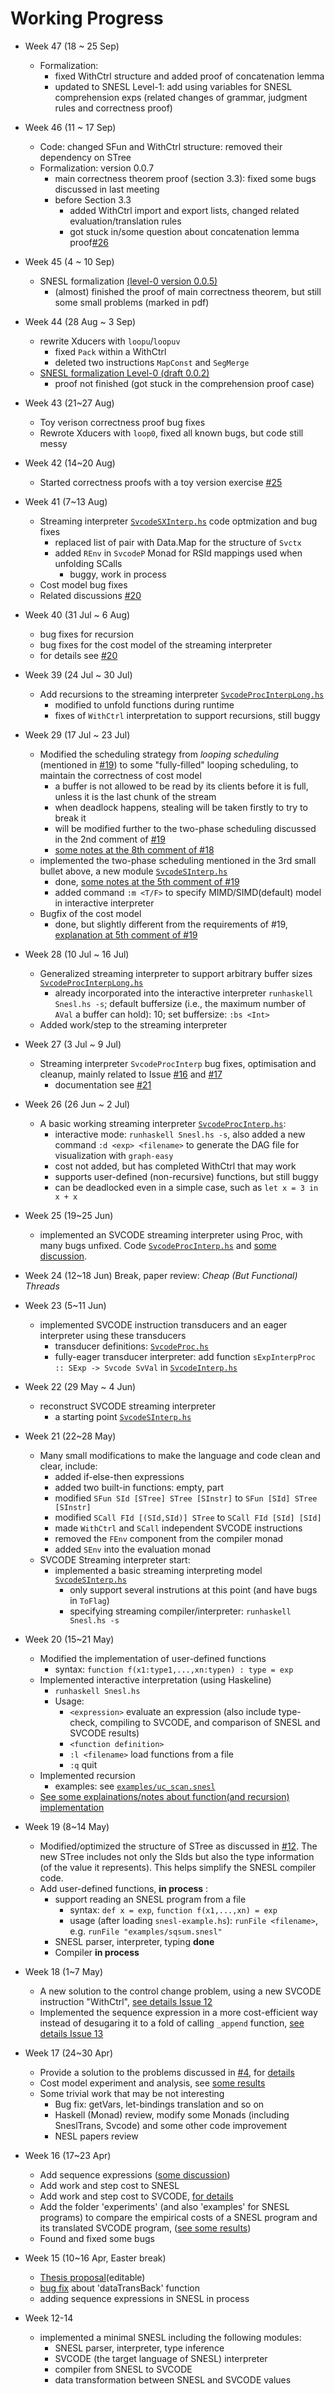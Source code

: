 # Working Progress
+ Week 47 (18 ~ 25 Sep)
    + Formalization:
        + fixed WithCtrl structure and added proof of concatenation lemma
        + updated to SNESL Level-1: add using variables for SNESL comprehension exps (related changes of grammar, judgment rules and correctness proof)
	
+ Week 46 (11 ~ 17 Sep)
    + Code: changed SFun and WithCtrl structure: removed their dependency on STree
    + Formalization: version 0.0.7
        + main correctness theorem proof (section 3.3): fixed some bugs discussed in last meeting
        + before Section 3.3
            + added WithCtrl import and export lists, changed related evaluation/translation rules
            + got stuck in/some question about concatenation lemma proof[#26](https://github.com/Ginko-X/Streaming_NESL/issues/26)
	
    
+ Week 45 (4 ~ 10 Sep)
    + SNESL formalization [(level-0 version 0.0.5)](https://github.com/Ginko-X/Streaming_NESL/blob/master/Report/main.pdf)
        + (almost) finished the proof of main correctness theorem, but still some small problems (marked in pdf)
+ Week 44 (28 Aug ~ 3 Sep)
    + rewrite Xducers with `loopu`/`loopuv` 
        + fixed `Pack` within a WithCtrl
        + deleted two instructions `MapConst` and `SegMerge`
    + [SNESL formalization Level-0 (draft 0.0.2)](https://github.com/Ginko-X/Streaming_NESL/blob/master/Report/main.pdf)
        + proof not finished (got stuck in the comprehension proof case)


+ Week 43 (21~27 Aug)
    + Toy verison correctness proof bug fixes
    + Rewrote Xducers with `loop0`, fixed all known bugs, but code still messy
    
+ Week 42 (14~20 Aug)
    + Started correctness proofs with a toy version exercise [#25](https://github.com/Ginko-X/Streaming_NESL/issues/25)
    
+ Week 41 (7~13 Aug)
    + Streaming interpreter [`SvcodeSXInterp.hs`](https://github.com/Ginko-X/Streaming_NESL/blob/master/SvcodeSXInterp.hs) code optmization and bug fixes
        + replaced list of pair with Data.Map for the structure of `Svctx`
        + added `REnv` in `SvcodeP` Monad for RSId mappings used when unfolding SCalls
            + buggy, work in process
    + Cost model bug fixes
    + Related discussions [#20](https://github.com/Ginko-X/Streaming_NESL/issues/20)
    
+ Week 40 (31 Jul ~ 6 Aug)
    + bug fixes for recursion
    + bug fixes for the cost model of the streaming interpreter
    + for details see [#20](https://github.com/Ginko-X/Streaming_NESL/issues/20)

+ Week 39 (24 Jul ~ 30 Jul)
    + Add recursions to the streaming interpreter [`SvcodeProcInterpLong.hs`](https://github.com/Ginko-X/Streaming_NESL/blob/master/SvcodeProcInterpLong.hs)
        + modified to unfold functions during runtime
        + fixes of `WithCtrl` interpretation to support recursions, still buggy
	
+ Week 29 (17 Jul ~ 23 Jul)
    + Modified the scheduling strategy from _looping scheduling_ (mentioned in [#19](https://github.com/Ginko-X/Streaming_NESL/issues/19)) to some "fully-filled" looping scheduling, to maintain the correctness of cost model        
        + a buffer is not allowed to be read by its clients before it is full, unless it is the last chunk of the stream
        + when deadlock happens, stealing will be taken firstly to try to break it
        + will be modified further to the two-phase scheduling discussed in the 2nd comment of [#19](https://github.com/Ginko-X/Streaming_NESL/issues/19)
        + [some notes at the 8th comment of #18](https://github.com/Ginko-X/Streaming_NESL/issues/18)
    + implemented the two-phase scheduling mentioned in the 3rd small bullet above, a new module [`SvcodeSInterp.hs`](https://github.com/Ginko-X/Streaming_NESL/blob/master/SvcodeSInterp.hs)
        + done, [some notes at the 5th comment of #19](https://github.com/Ginko-X/Streaming_NESL/issues/19)
        + added command `:m <T/F>` to specify MIMD/SIMD(default) model in interactive interpreter
    + Bugfix of the cost model
        + done, but slightly different from the requirements of #19, [explanation at 5th comment of #19](https://github.com/Ginko-X/Streaming_NESL/issues/19)

    
+ Week 28 (10 Jul ~ 16 Jul)
    + Generalized streaming interpreter to support arbitrary buffer sizes [`SvcodeProcInterpLong.hs`](https://github.com/Ginko-X/Streaming_NESL/blob/master/SvcodeProcInterpLong.hs)
        + already incorporated into the interactive interpreter `runhaskell Snesl.hs -s`; default buffersize (i.e., the maximum number of `AVal` a buffer can hold): 10; set buffersize: `:bs <Int>` 
    + Added work/step to the streaming interpreter
    

+ Week 27 (3 Jul ~ 9 Jul)
    + Streaming interpreter `SvcodeProcInterp` bug fixes, optimisation and cleanup, mainly related to Issue [#16](https://github.com/Ginko-X/Streaming_NESL/issues/16) and [#17](https://github.com/Ginko-X/Streaming_NESL/issues/17)
        + documentation see [#21](https://github.com/Ginko-X/Streaming_NESL/issues/21)

+ Week 26 (26 Jun ~ 2 Jul)
    + A basic working streaming interpreter [`SvcodeProcInterp.hs`](https://github.com/Ginko-X/Streaming_NESL/blob/master/SvcodeProcInterp.hs):
        + interactive mode: `runhaskell Snesl.hs -s`, also added a new command `:d <exp> <filename>` to generate the DAG file for visualization with `graph-easy`
        + cost not added, but has completed WithCtrl that may work
        + supports user-defined (non-recursive) functions, but still buggy
        + can be deadlocked even in a simple case, such as `let x = 3 in x + x`
	
    
+ Week 25 (19~25 Jun)
    + implemented an SVCODE streaming interpreter using Proc, with many bugs unfixed. Code [`SvcodeProcInterp.hs`](https://github.com/Ginko-X/Streaming_NESL/blob/master/SvcodeProcInterp.hs) and [some discussion](https://github.com/Ginko-X/Streaming_NESL/issues/15).
    
+ Week 24 (12~18 Jun) Break, paper review: _Cheap (But Functional) Threads_

+ Week 23 (5~11 Jun)
    + implemented SVCODE instruction transducers and an eager interpreter using these transducers
        + transducer definitions: [`SvcodeProc.hs`](https://github.com/Ginko-X/Streaming_NESL/blob/master/SvcodeProc.hs)
        + fully-eager transducer interpreter: add function `sExpInterpProc :: SExp -> Svcode SvVal` in [`SvcodeInterp.hs`](https://github.com/Ginko-X/Streaming_NESL/blob/master/SvcodeInterp.hs)
	

+ Week 22 (29 May ~ 4 Jun)
    + reconstruct SVCODE streaming interpreter
        - a starting point [`SvcodeSInterp.hs`](https://github.com/Ginko-X/Streaming_NESL/blob/master/SvcodeSInterp.hs)
    
+ Week 21 (22~28 May)
    + Many small modifications to make the language and code clean and clear, include:
        - added if-else-then expressions
        - added two built-in functions: empty, part
        - modified `SFun SId [STree] STree [SInstr]` to `SFun [SId] STree [SInstr]`
        - modified `SCall FId [(SId,SId)] STree` to `SCall FId [SId] [SId]`
        - made `WithCtrl` and `SCall` independent SVCODE instructions
        - removed the `FEnv` component from the compiler monad
        - added `SEnv` into the evaluation monad
    + SVCODE Streaming interpreter start:
        - implemented a basic streaming interpreting model [`SvcodeSInterp.hs`](https://github.com/Ginko-X/Streaming_NESL/blob/master/SvcodeSInterp.hs)
            - only support several instrutions at this point (and have bugs in `ToFlag`)
            - specifying streaming compiler/interpreter: `runhaskell Snesl.hs -s`
        
     
+ Week 20 (15~21 May)
    + Modified the implementation of user-defined functions
        - syntax: `function f(x1:type1,...,xn:typen) : type = exp`
    + Implemented interactive interpretation (using Haskeline)
        - `runhaskell Snesl.hs`
        - Usage:          
            - `<expression>` evaluate an expression (also include type-check, compiling to SVCODE, and comparison of SNESL and SVCODE results)
            - `<function definition>`
            - `:l <filename>`   load functions from a file
            - `:q`    quit
    + Implemented recursion 
        - examples: see [`examples/uc_scan.snesl`](https://github.com/Ginko-X/Streaming_NESL/blob/master/examples/uc_scan.snesl)
    + [See some explainations/notes about function(and recursion) implementation](https://github.com/Ginko-X/Streaming_NESL/issues/14)
    
+ Week 19 (8~14 May)
    + Modified/optimized the structure of STree as discussed in [#12](https://github.com/Ginko-X/Streaming_NESL/issues/12). The new STree includes not only the SIds but also the type information (of the value it represents). This helps simplify the SNESL compiler code.
    + Add user-defined functions, **in process** : 
        - support reading an SNESL program from a file             
            - syntax: `def x = exp`, `function f(x1,...,xn) = exp` 
            - usage (after loading `snesl-example.hs`): `runFile <filename>`, e.g. `runFile "examples/sqsum.snesl"`
        - SNESL parser, interpreter, typing **done** 
        - Compiler **in process**
    
+ Week 18 (1~7 May)
    + A new solution to the control change problem, using a new SVCODE instruction "WithCtrl", [see details Issue 12](https://github.com/Ginko-X/Streaming_NESL/issues/12)
    + Implemented the sequence expression in a more cost-efficient way instead of desugaring it to a fold of calling `_append` function, [see details Issue 13](https://github.com/Ginko-X/Streaming_NESL/issues/13)
    
+ Week 17 (24~30 Apr)
    + Provide a solution to the problems discussed in [#4](https://github.com/Ginko-X/Streaming_NESL/issues/4), for [details](https://github.com/Ginko-X/Streaming_NESL/issues/10)
    + Cost model experiment and analysis, see [some results](https://github.com/Ginko-X/Streaming_NESL/issues/11)
    + Some trivial work that may be not interesting
        + Bug fix: getVars, let-bindings translation and so on
        + Haskell (Monad) review, modify some Monads (including SneslTrans, Svcode) and some other code improvement
        + NESL papers review
    
  
+ Week 16 (17~23 Apr)
    + Add sequence expressions ([some discussion](https://github.com/Ginko-X/Streaming_NESL/issues/4))
    + Add work and step cost to SNESL
    + Add work and step cost to SVCODE, [for details](https://github.com/Ginko-X/Streaming_NESL/commit/8aabcf45a7d26202c738c8d246190cb03646ece1)
    + Add the folder 'experiments' (and also 'examples' for SNESL programs) to compare the empirical costs of a SNESL program and its translated SVCODE program, ([see some results](https://github.com/Ginko-X/Streaming_NESL/issues/9))
    + Found and fixed some bugs


+ Week 15 (10~16 Apr, Easter break)
    + [Thesis proposal](https://docs.google.com/document/d/1xeS902Cb_PUidC7BxDZYzvpoMYaEfMEPG5s9OC0j_gg/edit?usp=sharing)(editable)
    + [bug fix](https://github.com/Ginko-X/Streaming_NESL/commit/23a97947f47920117e0840ec92ccc6b9bf8f0c5f) about 'dataTransBack' function
    + adding sequence expressions in SNESL in process
    
+ Week 12-14
    + implemented a minimal SNESL including the following modules:
        + SNESL parser, interpreter, type inference
        + SVCODE (the target language of SNESL) interpreter
        + compiler from SNESL to SVCODE
        + data transformation between SNESL and SVCODE values	
